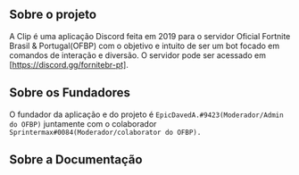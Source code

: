 
## Sobre o projeto
A Clip é uma aplicação Discord feita em 2019 para o servidor Oficial Fortnite Brasil & Portugal(OFBP) com o objetivo e intuito de ser um bot focado em comandos de interação e diversão. O servidor pode ser acessado em [https://discord.gg/fornitebr-pt].

## Sobre os Fundadores
O fundador da aplicação e do projeto é `EpicDavedA.#9423(Moderador/Admin do OFBP)` juntamente com o colaborador `Sprintermax#0084(Moderador/colaborator do OFBP).`

## Sobre a Documentação
